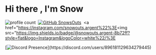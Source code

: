 # Hi there , I'm Snow
![profile count](https://komarev.com/ghpvc/?username=SnowsOuts&color=8b72ff)&nbsp;
[![GitHub SnowsOuts](https://img.shields.io/github/followers/SnowsOuts?label=follow&style=social)](https://github.com/SnowsOuts)&nbsp;
<a href="https://instagram.com/snowouts.argent%22%3E<img src="https://img.shields.io/badge/@snowouts.argent-8b72ff?style=flat&logo=Instagram&logoColor=white%22/%3E</a> &nbsp;

[![Discord Presence](https://lanyard-profile-readme.vercel.app/api/896181129634279445?theme=light&bg=7ad3f5&animated=false&hideDiscrim=true&borderRadius=30px&idleMessage=Probably%20doing%20something%20else...)](https://discord.com/users/896181129634279445)
